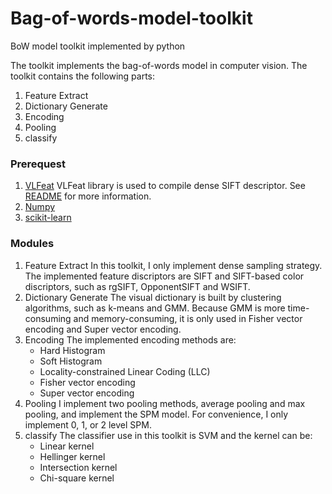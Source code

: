 # Bag-of-words-model-toolkit
BoW model toolkit implemented by python

The toolkit implements the bag-of-words model in computer vision. The toolkit contains the following parts:
1. Feature Extract
2. Dictionary Generate
3. Encoding
4. Pooling
5. classify

### Prerequest
1. [VLFeat](http://www.vlfeat.org/)
   VLFeat library is used to compile dense SIFT descriptor. See [README](lib/README.md) for more information.
2. [Numpy](http://www.numpy.org/)
3. [scikit-learn](http://scikit-learn.org/stable/)

### Modules
1. Feature Extract
   In this toolkit, I only implement dense sampling strategy. The implemented feature discriptors are SIFT and SIFT-based color discriptors, such as rgSIFT, OpponentSIFT and WSIFT.
2. Dictionary Generate
   The visual dictionary is built by clustering algorithms, such as k-means and GMM. Because GMM is more time-consuming and memory-consuming, it is only used in Fisher vector encoding and Super vector encoding.
3. Encoding
   The implemented encoding methods are:
   * Hard Histogram
   * Soft Histogram
   * Locality-constrained Linear Coding (LLC) 
   * Fisher vector encoding
   * Super vector encoding
4. Pooling
   I implement two pooling methods, average pooling and max pooling, and implement the SPM
   model. For convenience, I only implement 0, 1, or 2 level SPM.
5. classify
   The classifier use in this toolkit is SVM and the kernel can be:
   * Linear kernel
   * Hellinger kernel
   * Intersection kernel
   * Chi-square kernel
